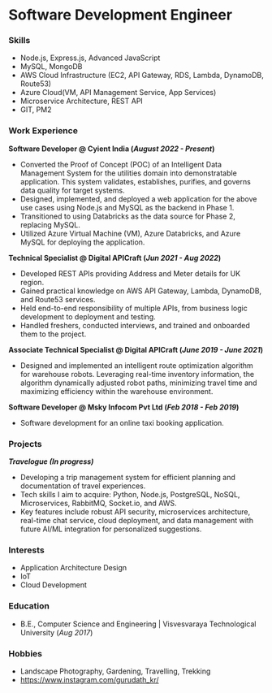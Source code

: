 # Software Development Engineer

### Skills
        
- Node.js, Express.js, Advanced JavaScript
- MySQL, MongoDB
- AWS Cloud Infrastructure (EC2, API Gateway, RDS, Lambda, DynamoDB, Route53)
- Azure Cloud(VM, API Management Service, App Services)
- Microservice Architecture, REST API
- GIT, PM2
        
### Work Experience
**Software Developer @ Cyient India (_August 2022 - Present_)**
- Converted the Proof of Concept (POC) of an Intelligent Data Management System for the utilities domain into demonstratable application. This system validates, establishes, purifies, and governs data quality for target systems.
- Designed, implemented, and deployed a web application for the above use cases using Node.js and MySQL as the backend in Phase 1.
- Transitioned to using Databricks as the data source for Phase 2, replacing MySQL.
- Utilized Azure Virtual Machine (VM), Azure Databricks, and Azure MySQL for deploying the application.

**Technical Specialist @ Digital APICraft (_Jun 2021 - Aug 2022_)**
- Developed REST APIs providing Address and Meter details for UK region.
- Gained practical knowledge on AWS API Gateway, Lambda, DynamoDB, and Route53 services.
- Held end-to-end responsibility of multiple APIs, from business logic development to deployment and testing.
- Handled freshers, conducted interviews, and trained and onboarded them to the project.

**Associate Technical Specialist @ Digital APICraft (_June 2019 - June 2021_)**
- Designed and implemented an intelligent route optimization algorithm for warehouse robots. Leveraging real-time inventory information, the algorithm dynamically adjusted robot paths, minimizing travel time and maximizing efficiency within the warehouse environment.

**Software Developer @ Msky Infocom Pvt Ltd (_Feb 2018 - Feb 2019_)**
- Software development for an online taxi booking application.

### Projects 
**_Travelogue (In progress)_** 
- Developing a trip management system for efficient planning and documentation of travel experiences. 
- Tech skills I aim to acquire: Python, Node.js, PostgreSQL, NoSQL, Microservices, RabbitMQ, Socket.io, and AWS. 
- Key features include robust API security, microservices architecture, real-time chat service, cloud deployment, and data management with future AI/ML integration for personalized suggestions.

### Interests
- Application Architecture Design
- IoT
- Cloud Development 

### Education
- B.E., Computer Science and Engineering | Visvesvaraya Technological University (_Aug 2017_)

### Hobbies
- Landscape Photography, Gardening, Travelling, Trekking
- https://www.instagram.com/gurudath_kr/